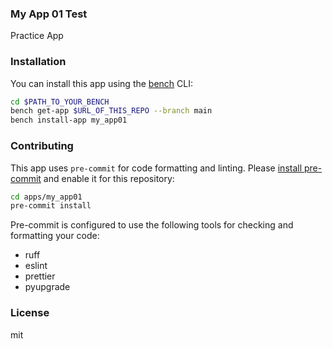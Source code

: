 ### My App 01 Test

Practice App

### Installation

You can install this app using the [bench](https://github.com/frappe/bench) CLI:

```bash
cd $PATH_TO_YOUR_BENCH
bench get-app $URL_OF_THIS_REPO --branch main
bench install-app my_app01
```

### Contributing

This app uses `pre-commit` for code formatting and linting. Please [install pre-commit](https://pre-commit.com/#installation) and enable it for this repository:

```bash
cd apps/my_app01
pre-commit install
```

Pre-commit is configured to use the following tools for checking and formatting your code:

- ruff
- eslint
- prettier
- pyupgrade

### License

mit
